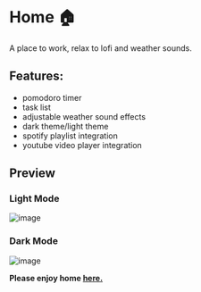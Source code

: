 # Home 🏠
A place to work, relax to lofi and weather sounds.

## Features:
- pomodoro timer
- task list
- adjustable weather sound effects
- dark theme/light theme
- spotify playlist integration
- youtube video player integration

## Preview
### Light Mode
![image](https://user-images.githubusercontent.com/57848315/135760857-5dcc4bc5-f2ce-40e7-8c21-fd5a4db19325.png)

### Dark Mode
![image](https://user-images.githubusercontent.com/57848315/135760845-681845f5-e086-471b-87ca-ace45e715798.png)


**Please enjoy home <a href="https://ni-xon.github.io/home/" target="_blank">here.</a>**
